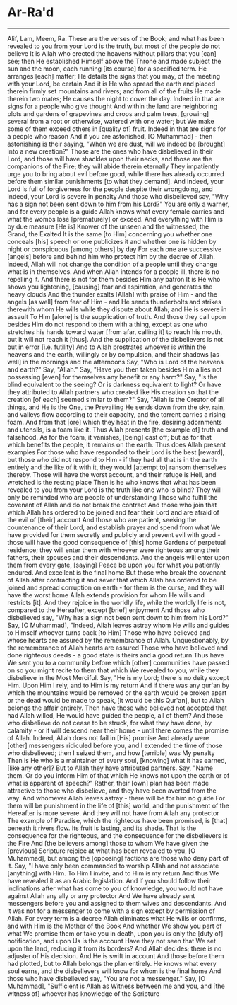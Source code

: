# Ar-Ra'd
---
Alif, Lam, Meem, Ra. These are the verses of the Book; and what has been revealed to you from your Lord is the truth, but most of the people do not believe
It is Allah who erected the heavens without pillars that you [can] see; then He established Himself above the Throne and made subject the sun and the moon, each running [its course] for a specified term. He arranges [each] matter; He details the signs that you may, of the meeting with your Lord, be certain
And it is He who spread the earth and placed therein firmly set mountains and rivers; and from all of the fruits He made therein two mates; He causes the night to cover the day. Indeed in that are signs for a people who give thought
And within the land are neighboring plots and gardens of grapevines and crops and palm trees, [growing] several from a root or otherwise, watered with one water; but We make some of them exceed others in [quality of] fruit. Indeed in that are signs for a people who reason
And if you are astonished, [O Muhammad] - then astonishing is their saying, "When we are dust, will we indeed be [brought] into a new creation?" Those are the ones who have disbelieved in their Lord, and those will have shackles upon their necks, and those are the companions of the Fire; they will abide therein eternally
They impatiently urge you to bring about evil before good, while there has already occurred before them similar punishments [to what they demand]. And indeed, your Lord is full of forgiveness for the people despite their wrongdoing, and indeed, your Lord is severe in penalty
And those who disbelieved say, "Why has a sign not been sent down to him from his Lord?" You are only a warner, and for every people is a guide
Allah knows what every female carries and what the wombs lose [prematurely] or exceed. And everything with Him is by due measure
[He is] Knower of the unseen and the witnessed, the Grand, the Exalted
It is the same [to Him] concerning you whether one conceals [his] speech or one publicizes it and whether one is hidden by night or conspicuous [among others] by day
For each one are successive [angels] before and behind him who protect him by the decree of Allah. Indeed, Allah will not change the condition of a people until they change what is in themselves. And when Allah intends for a people ill, there is no repelling it. And there is not for them besides Him any patron
It is He who shows you lightening, [causing] fear and aspiration, and generates the heavy clouds
And the thunder exalts [Allah] with praise of Him - and the angels [as well] from fear of Him - and He sends thunderbolts and strikes therewith whom He wills while they dispute about Allah; and He is severe in assault
To Him [alone] is the supplication of truth. And those they call upon besides Him do not respond to them with a thing, except as one who stretches his hands toward water [from afar, calling it] to reach his mouth, but it will not reach it [thus]. And the supplication of the disbelievers is not but in error [i.e. futility]
And to Allah prostrates whoever is within the heavens and the earth, willingly or by compulsion, and their shadows [as well] in the mornings and the afternoons
Say, "Who is Lord of the heavens and earth?" Say, "Allah." Say, "Have you then taken besides Him allies not possessing [even] for themselves any benefit or any harm?" Say, "Is the blind equivalent to the seeing? Or is darkness equivalent to light? Or have they attributed to Allah partners who created like His creation so that the creation [of each] seemed similar to them?" Say, "Allah is the Creator of all things, and He is the One, the Prevailing
He sends down from the sky, rain, and valleys flow according to their capacity, and the torrent carries a rising foam. And from that [ore] which they heat in the fire, desiring adornments and utensils, is a foam like it. Thus Allah presents [the example of] truth and falsehood. As for the foam, it vanishes, [being] cast off; but as for that which benefits the people, it remains on the earth. Thus does Allah present examples
For those who have responded to their Lord is the best [reward], but those who did not respond to Him - if they had all that is in the earth entirely and the like of it with it, they would [attempt to] ransom themselves thereby. Those will have the worst account, and their refuge is Hell, and wretched is the resting place
Then is he who knows that what has been revealed to you from your Lord is the truth like one who is blind? They will only be reminded who are people of understanding
Those who fulfill the covenant of Allah and do not break the contract
And those who join that which Allah has ordered to be joined and fear their Lord and are afraid of the evil of [their] account
And those who are patient, seeking the countenance of their Lord, and establish prayer and spend from what We have provided for them secretly and publicly and prevent evil with good - those will have the good consequence of [this] home
Gardens of perpetual residence; they will enter them with whoever were righteous among their fathers, their spouses and their descendants. And the angels will enter upon them from every gate, [saying]
Peace be upon you for what you patiently endured. And excellent is the final home
But those who break the covenant of Allah after contracting it and sever that which Allah has ordered to be joined and spread corruption on earth - for them is the curse, and they will have the worst home
Allah extends provision for whom He wills and restricts [it]. And they rejoice in the worldly life, while the worldly life is not, compared to the Hereafter, except [brief] enjoyment
And those who disbelieved say, "Why has a sign not been sent down to him from his Lord?" Say, [O Muhammad], "Indeed, Allah leaves astray whom He wills and guides to Himself whoever turns back [to Him]
Those who have believed and whose hearts are assured by the remembrance of Allah. Unquestionably, by the remembrance of Allah hearts are assured
Those who have believed and done righteous deeds - a good state is theirs and a good return
Thus have We sent you to a community before which [other] communities have passed on so you might recite to them that which We revealed to you, while they disbelieve in the Most Merciful. Say, "He is my Lord; there is no deity except Him. Upon Him I rely, and to Him is my return
And if there was any qur'an by which the mountains would be removed or the earth would be broken apart or the dead would be made to speak, [it would be this Qur'an], but to Allah belongs the affair entirely. Then have those who believed not accepted that had Allah willed, He would have guided the people, all of them? And those who disbelieve do not cease to be struck, for what they have done, by calamity - or it will descend near their home - until there comes the promise of Allah. Indeed, Allah does not fail in [His] promise
And already were [other] messengers ridiculed before you, and I extended the time of those who disbelieved; then I seized them, and how [terrible] was My penalty
Then is He who is a maintainer of every soul, [knowing] what it has earned, [like any other]? But to Allah they have attributed partners. Say, "Name them. Or do you inform Him of that which He knows not upon the earth or of what is apparent of speech?" Rather, their [own] plan has been made attractive to those who disbelieve, and they have been averted from the way. And whomever Allah leaves astray - there will be for him no guide
For them will be punishment in the life of [this] world, and the punishment of the Hereafter is more severe. And they will not have from Allah any protector
The example of Paradise, which the righteous have been promised, is [that] beneath it rivers flow. Its fruit is lasting, and its shade. That is the consequence for the righteous, and the consequence for the disbelievers is the Fire
And [the believers among] those to whom We have given the [previous] Scripture rejoice at what has been revealed to you, [O Muhammad], but among the [opposing] factions are those who deny part of it. Say, "I have only been commanded to worship Allah and not associate [anything] with Him. To Him I invite, and to Him is my return
And thus We have revealed it as an Arabic legislation. And if you should follow their inclinations after what has come to you of knowledge, you would not have against Allah any ally or any protector
And We have already sent messengers before you and assigned to them wives and descendants. And it was not for a messenger to come with a sign except by permission of Allah. For every term is a decree
Allah eliminates what He wills or confirms, and with Him is the Mother of the Book
And whether We show you part of what We promise them or take you in death, upon you is only the [duty of] notification, and upon Us is the account
Have they not seen that We set upon the land, reducing it from its borders? And Allah decides; there is no adjuster of His decision. And He is swift in account
And those before them had plotted, but to Allah belongs the plan entirely. He knows what every soul earns, and the disbelievers will know for whom is the final home
And those who have disbelieved say, "You are not a messenger." Say, [O Muhammad], "Sufficient is Allah as Witness between me and you, and [the witness of] whoever has knowledge of the Scripture

